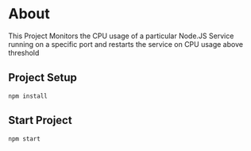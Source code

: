 # About

This Project Monitors the CPU usage of a particular Node.JS Service running on a specific port and restarts the service on CPU usage above threshold

## Project Setup

```
npm install
```

## Start Project

```
npm start
```

